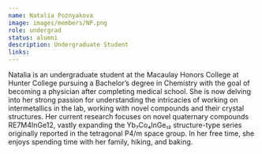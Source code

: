 ```yaml
---
name: Natalia Poznyakova
image: images/members/NP.png
role: undergrad
status: alumni
description: Undergraduate Student
links:
---
```


Natalia is an undergraduate student at the Macaulay Honors College at Hunter College pursuing a Bachelor’s degree in Chemistry with the goal of becoming a physician after completing medical school. She is now delving into her strong passion for understanding the intricacies of working on intermetallics in the lab, working with novel compounds and their crystal structures. Her current research focuses on novel quaternary compounds RE7M4InGe12, vastly expanding the Yb₇Co₄InGe₁₂ structure-type series originally reported in the tetragonal P4/m space group. In her free time, she enjoys spending time with her family, hiking, and baking.
